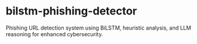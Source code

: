 # bilstm-phishing-detector
Phishing URL detection system using BiLSTM, heuristic analysis, and LLM reasoning for enhanced cybersecurity.

